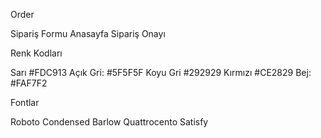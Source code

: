 Order

Sipariş Formu
Anasayfa
Sipariş Onayı

Renk Kodları

Sarı #FDC913
Açık Gri: #5F5F5F
Koyu Gri #292929
Kırmızı #CE2829
Bej: #FAF7F2

Fontlar

Roboto Condensed
Barlow
Quattrocento
Satisfy
